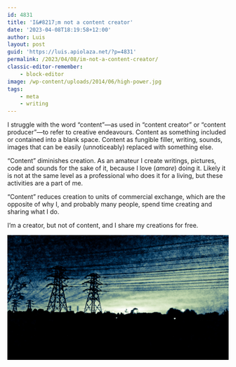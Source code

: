 ```yaml
---
id: 4831
title: 'I&#8217;m not a content creator'
date: '2023-04-08T18:19:58+12:00'
author: Luis
layout: post
guid: 'https://luis.apiolaza.net/?p=4831'
permalink: /2023/04/08/im-not-a-content-creator/
classic-editor-remember:
    - block-editor
image: /wp-content/uploads/2014/06/high-power.jpg
tags:
    - meta
    - writing
---
```


I struggle with the word “content”—as used in “content creator” or “content producer”—to refer to creative endeavours. Content as something included or contained into a blank space. Content as fungible filler, writing, sounds, images that can be easily (unnoticeably) replaced with something else.

“Content” diminishes creation. As an amateur I create writings, pictures, code and sounds for the sake of it, because I love (*amare*) doing it. Likely it is not at the same level as a professional who does it for a living, but these activities are a part of me.

“Content” reduces creation to units of commercial exchange, which are the opposite of why I, and probably many people, spend time creating and sharing what I do.

I’m a creator, but not of content, and I share my creations for free.

![Powerlines at night, Christchurch.](/assets/images/high_power.jpg)